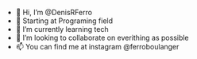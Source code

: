 - 👋 Hi, I’m @DenisRFerro
- 👀 Starting at Programing field
- 🌱 I’m currently learning tech
- 💞️ I’m looking to collaborate on everithing as possible
- 📫 You can find me at instagram @ferroboulanger

<!---
DenisRFerro/DenisRFerro is a ✨ special ✨ repository because its `README.md` (this file) appears on your GitHub profile.
You can click the Preview link to take a look at your changes.
--->
